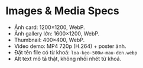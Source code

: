 # Images & Media Specs

- Ảnh card: 1200×1200, WebP.
- Ảnh gallery lớn: 1600×1200, WebP.
- Thumbnail: 400×400, WebP.
- Video demo: MP4 720p (H.264) + poster ảnh.
- Đặt tên file có từ khoá: `loa-keo-500w-mau-den.webp`
- Alt text mô tả thật, không nhồi nhét từ khoá.
